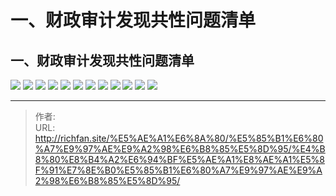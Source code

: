# 一、财政审计发现共性问题清单

## 一、财政审计发现共性问题清单

![](https://img.richfan.site/audit/审计发现共性问题清单/一、财政审计发现共性问题清单/财政审计发现共性问题清单_页面_001.webp)
![](https://img.richfan.site/audit/审计发现共性问题清单/一、财政审计发现共性问题清单/财政审计发现共性问题清单_页面_002.webp)
![](https://img.richfan.site/audit/审计发现共性问题清单/一、财政审计发现共性问题清单/财政审计发现共性问题清单_页面_003.webp)
![](https://img.richfan.site/audit/审计发现共性问题清单/一、财政审计发现共性问题清单/财政审计发现共性问题清单_页面_004.webp)
![](https://img.richfan.site/audit/审计发现共性问题清单/一、财政审计发现共性问题清单/财政审计发现共性问题清单_页面_005.webp)
![](https://img.richfan.site/audit/审计发现共性问题清单/一、财政审计发现共性问题清单/财政审计发现共性问题清单_页面_006.webp)
![](https://img.richfan.site/audit/审计发现共性问题清单/一、财政审计发现共性问题清单/财政审计发现共性问题清单_页面_007.webp)
![](https://img.richfan.site/audit/审计发现共性问题清单/一、财政审计发现共性问题清单/财政审计发现共性问题清单_页面_008.webp)
![](https://img.richfan.site/audit/审计发现共性问题清单/一、财政审计发现共性问题清单/财政审计发现共性问题清单_页面_009.webp)
![](https://img.richfan.site/audit/审计发现共性问题清单/一、财政审计发现共性问题清单/财政审计发现共性问题清单_页面_010.webp)
![](https://img.richfan.site/audit/审计发现共性问题清单/一、财政审计发现共性问题清单/财政审计发现共性问题清单_页面_011.webp)
![](https://img.richfan.site/audit/审计发现共性问题清单/一、财政审计发现共性问题清单/财政审计发现共性问题清单_页面_012.webp)



---

> 作者:   
> URL: http://richfan.site/%E5%AE%A1%E6%8A%80/%E5%85%B1%E6%80%A7%E9%97%AE%E9%A2%98%E6%B8%85%E5%8D%95/%E4%B8%80%E8%B4%A2%E6%94%BF%E5%AE%A1%E8%AE%A1%E5%8F%91%E7%8E%B0%E5%85%B1%E6%80%A7%E9%97%AE%E9%A2%98%E6%B8%85%E5%8D%95/  

